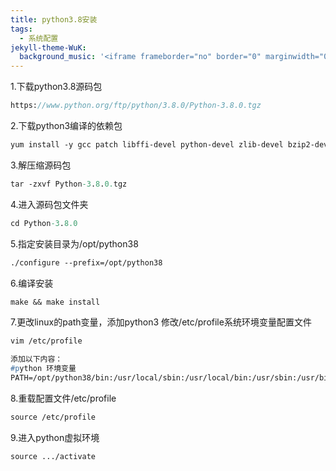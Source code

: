 ```yaml
---
title: python3.8安装
tags:
  - 系统配置
jekyll-theme-WuK:
  background_music: '<iframe frameborder="no" border="0" marginwidth="0" marginheight="0" width=100% height=86 src="//music.163.com/outchain/player?type=2&id=27876158&auto=0&height=66"></iframe>'
---
```


1.下载python3.8源码包
```p
https://www.python.org/ftp/python/3.8.0/Python-3.8.0.tgz
```

2.下载python3编译的依赖包
```p
yum install -y gcc patch libffi-devel python-devel zlib-devel bzip2-devel openssl-devel ncurses-devel sqlite-devel readline-devel tk-devel gdbm-devel db4-devel libpcap-devel xz-devel
```

3.解压缩源码包
```p
tar -zxvf Python-3.8.0.tgz
```

4.进入源码包文件夹
```p
cd Python-3.8.0
```

5.指定安装目录为/opt/python38
```p
./configure --prefix=/opt/python38
```

6.编译安装
```p
make && make install
```

7.更改linux的path变量，添加python3
修改/etc/profile系统环境变量配置文件
```p
vim /etc/profile

添加以下内容：
#python 环境变量
PATH=/opt/python38/bin:/usr/local/sbin:/usr/local/bin:/usr/sbin:/usr/bin:/root/bin
```

8.重载配置文件/etc/profile
```p
source /etc/profile
```

9.进入python虚拟环境
```p
source .../activate

